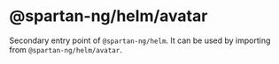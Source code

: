 # @spartan-ng/helm/avatar

Secondary entry point of `@spartan-ng/helm`. It can be used by importing from `@spartan-ng/helm/avatar`.
